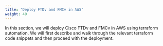 ```yaml
---
title: "Deploy FTDv and FMCv in AWS"
weight: 40
---
```


In this section, we will deploy Cisco FTDv and FMCv in AWS using terraform automation. We will first describe and walk through the relevant terraform code snippets and then proceed with the deployment.